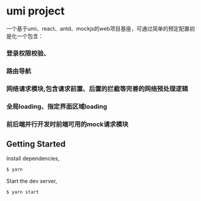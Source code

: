 # umi project

一个基于umi、react、antd、mockjs的web项目基座，可通过简单的预定配置初是化一个包含：

### 登录权限校验、
### 路由导航
### 网络请求模块,包含请求前置、后置的拦截等完善的网络预处理逻辑
### 全局loading、指定界面区域loading
### 前后端并行开发时前端可用的mock请求模块

## Getting Started


Install dependencies,

```bash
$ yarn
```

Start the dev server,

```bash
$ yarn start
```
